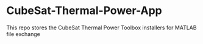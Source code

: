# CubeSat-Thermal-Power-App
This repo stores the CubeSat Thermal Power Toolbox installers for MATLAB file exchange
